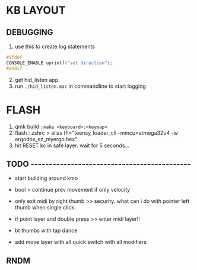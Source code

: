 # KB LAYOUT

## DEBUGGING

1. use this to create log statements

```C
#ifdef
CONSOLE_ENABLE uprintf("set direction");
#endif
```

2. get hid_listen app.
3. run `./hid_listen.mac` in commandline to start logging

# FLASH

1. qmk build : `make <keyboard>:<keymap>`
2. flash : zshrc > alias tfl="teensy_loader_cli -mmcu=atmega32u4 -w ergodox_ez_myergo.hex"
3. hit RESET kc in safe layer. wait for 5 seconds...

## TODO --------------------------------------------

- start building around kmo

- bool > continue prev movement if only velocity

- only exit midi by right thumb >> security. what can i do with
  pointer left thumb when single click.

* if point layer and double press >> enter midi layer!!

* bt thumbs with tap dance

* add move layer with all quick switch with all modifiers

## RNDM
